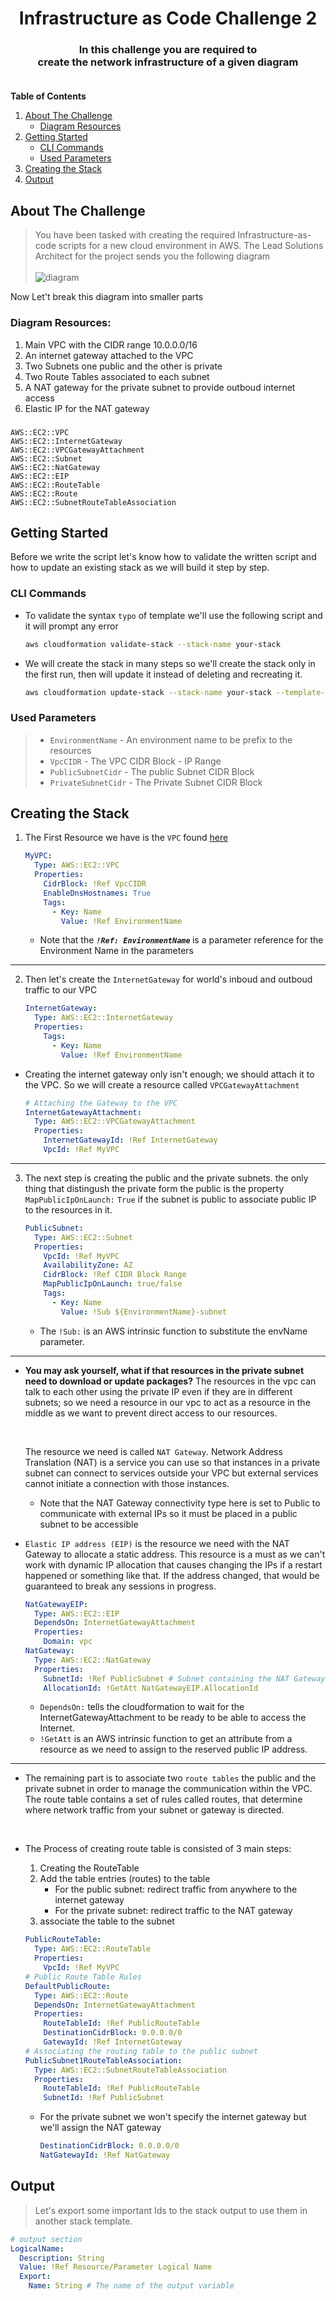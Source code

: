 

<div align="center">
  <h1 align="center">Infrastructure as Code Challenge 2</h1>
  <h3 align="center">
    In this challenge you are required to <br> create the network infrastructure of a given diagram 
    <br />
    <br/>
  </h3>
</div>

<!-- TABLE OF CONTENTS -->
  <strong>Table of Contents</strong>
  <ol>
    <li>
      <a href="#about-the-challenge">About The Challenge
      </a>
      <ul>
        <li>
        <a href="#diagram-resources">Diagram Resources
        </a>
        </li>
      </ul>
    </li>
    <li>
      <a href="#getting-started">Getting Started</a>
      <ul>
        <li><a href="#cli-commands">CLI Commands</a></li>
        <li><a href="#used-parameters">Used Parameters</a></li>  
      </ul>
    </li>
    <li> <a href="#creating-the-stack">Creating the Stack</a></li>
      <li> <a href="#output">Output</a></li>

  </ol>


## About The Challenge

> You have been tasked with creating the required Infrastructure-as-code scripts for a new cloud environment in AWS. The Lead Solutions Architect for the project sends you the following diagram <br><br>
![diagram](./Diagram.png)



Now Let't break this diagram into smaller parts
### Diagram Resources:
1. Main VPC with the CIDR range 10.0.0.0/16
2. An internet gateway attached to the VPC
3. Two Subnets one public and the other is private
4. Two Route Tables associated to each subnet
5. A NAT gateway for the private subnet to provide outboud internet access 
6. Elastic IP for the NAT gateway
###
    AWS::EC2::VPC
    AWS::EC2::InternetGateway
    AWS::EC2::VPCGatewayAttachment
    AWS::EC2::Subnet
    AWS::EC2::NatGateway
    AWS::EC2::EIP
    AWS::EC2::RouteTable
    AWS::EC2::Route
    AWS::EC2::SubnetRouteTableAssociation

<!-- GETTING STARTED -->
## Getting Started

Before we write the script let's know how to validate the written script and how to update an existing stack as we will build it step by step. 

### CLI Commands

* To validate the syntax `typo` of template we'll use the following script and it will prompt any error
    ```bash
    aws cloudformation validate-stack --stack-name your-stack
    ```
* We will create the stack in many steps so we'll create the stack only in the first run, then will update it instead of deleting and recreating it.
    ```bash
    aws cloudformation update-stack --stack-name your-stack --template-body file://path --parameters file://path --region=region
    ```
 
### Used Parameters
> - `EnvironmentName` - An environment name to be prefix to the resources
> - `VpcCIDR` - The VPC CIDR Block - IP Range 
> - `PublicSubnetCidr` - The public Subnet CIDR Block
> - `PrivateSubnetCidr` - The Private Subnet CIDR Block 

## Creating the Stack

1. The First Resource we have is the `VPC` found [here](https://docs.aws.amazon.com/AWSCloudFormation/latest/UserGuide/aws-resource-ec2-vpc.html)
    ```yaml
    MyVPC:
      Type: AWS::EC2::VPC
      Properties:
        CidrBlock: !Ref VpcCIDR
        EnableDnsHostnames: True
        Tags:
          - Key: Name
            Value: !Ref EnvironmentName
    ```
  
    - Note that the <strong> _`!Ref: EnvironmentName`_ </strong> is a parameter reference for the Environment Name in the parameters 
<hr>

2. Then let's create the `InternetGateway` for world's inboud and outboud traffic to our VPC
    ```yaml
    InternetGateway:
      Type: AWS::EC2::InternetGateway
      Properties:
        Tags:
          - Key: Name
            Value: !Ref EnvironmentName
    ```

  - Creating the internet gateway only isn't enough; we should attach it to the VPC.
  So we will create a resource called `VPCGatewayAttachment`
    ```yaml
    # Attaching the Gateway to the VPC
    InternetGatewayAttachment:
      Type: AWS::EC2::VPCGatewayAttachment
      Properties:
        InternetGatewayId: !Ref InternetGateway
        VpcId: !Ref MyVPC
    ``` 
<hr>

3. The next step is creating the public and the private subnets. the only thing that distingush the private form the public is the property `MapPublicIpOnLaunch:`  `True` if the subnet is public to associate public IP to the resources in it.
    ```yaml
    PublicSubnet:
      Type: AWS::EC2::Subnet
      Properties:
        VpcId: !Ref MyVPC
        AvailabilityZone: AZ
        CidrBlock: !Ref CIDR Block Range
        MapPublicIpOnLaunch: true/false
        Tags:
          - Key: Name
            Value: !Sub ${EnvironmentName}-subnet
    ```
    - The `!Sub:` is an AWS intrinsic function to substitute the envName parameter.
<hr>

* **You may ask yourself, what if that resources in the private subnet need to download or update packages?**
  The resources in the vpc can talk to each other using the private IP even if they are in different subnets; so we need a resource in our vpc to act as a resource in the middle as we want to prevent direct access to our resources.

  <br>
  
  The resource we need is called `NAT Gateway`.
  Network Address Translation (NAT) is a service you can use so that instances in a private subnet can connect to services outside your VPC but external services cannot initiate a connection with those instances.
  - Note that the NAT Gateway connectivity type here is set to Public to communicate with external IPs so it must be placed in a public subnet to be accessible
- `Elastic IP address (EIP)` is the resource we need with the NAT Gateway to allocate a static address. This resource is a must as we can't work with dynamic IP allocation that causes changing the IPs if a restart happened or something like that. If the address changed, that would be guaranteed to break any sessions in progress.   
  ```yaml
  NatGatewayEIP:
    Type: AWS::EC2::EIP
    DependsOn: InternetGatewayAttachment
    Properties:
      Domain: vpc
  NatGateway:
    Type: AWS::EC2::NatGateway
    Properties:
      SubnetId: !Ref PublicSubnet # Subnet containing the NAT Gateway 
      AllocationId: !GetAtt NatGatewayEIP.AllocationId
  ``` 
    - `DependsOn:` tells the cloudformation to wait for the InternetGatewayAttachment to be ready to be able to access the Internet.
    - `!GetAtt` is an AWS intrinsic function to get an attribute from a resource as we need to assign to the reserved public IP address.
    
<hr>

* The remaining part is to associate two `route tables` the public and the private subnet in order to manage the communication within the VPC.
The route table contains a set of rules called routes, that determine where network traffic from your subnet or gateway is directed.
<br>

* The Process of creating route table is consisted of 3 main steps:
  1. Creating the RouteTable
  2. Add the table entries (routes) to the table
      * For the public subnet: redirect traffic from anywhere to the internet gateway
      * For the private subnet: redirect traffic to the NAT gateway
  3. associate the table to the subnet

  ```yaml
  PublicRouteTable:
    Type: AWS::EC2::RouteTable
    Properties:
      VpcId: !Ref MyVPC
  # Public Route Table Rules
  DefaultPublicRoute:
    Type: AWS::EC2::Route
    DependsOn: InternetGatewayAttachment
    Properties:
      RouteTableId: !Ref PublicRouteTable
      DestinationCidrBlock: 0.0.0.0/0
      GatewayId: !Ref InternetGateway
  # Associating the routing table to the public subnet
  PublicSubnet1RouteTableAssociation:
    Type: AWS::EC2::SubnetRouteTableAssociation
    Properties:
      RouteTableId: !Ref PublicRouteTable
      SubnetId: !Ref PublicSubnet
  ```
  - For the private subnet we won't specify the internet gateway but we'll assign the NAT gateway 
    ```yaml
    DestinationCidrBlock: 0.0.0.0/0
    NatGatewayId: !Ref NatGateway
    ```   
 

## Output
> Let's export some important Ids to the stack output to use them in another stack template.

  ```yaml
  # output section
  LogicalName:
    Description: String
    Value: !Ref Resource/Parameter Logical Name
    Export:
      Name: String # The name of the output variable
  ```

  


